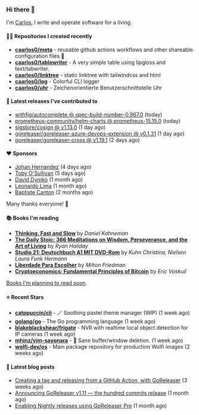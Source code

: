 ### Hi there 👋

I'm [Carlos](https://caarlos0.dev), I write and operate software for a living.

#### 👨‍💻 Repositories I created recently
- **[caarlos0/meta](https://github.com/caarlos0/meta)** - reusable github actions workflows and other shareable configuration files 🫥
- **[caarlos0/tablewriter](https://github.com/caarlos0/tablewriter)** - A very simple table using lipgloss and text/tabwriter.
- **[caarlos0/linktree](https://github.com/caarlos0/linktree)** - static linktree with tailwindcss and html
- **[caarlos0/log](https://github.com/caarlos0/log)** - Colorful CLI logger
- **[caarlos0/uhr](https://github.com/caarlos0/uhr)** - Zeichenorientierte Benutzerschnittstelle Uhr

#### 🚀 Latest releases I've contributed to


- [withfig/autocomplete @ spec-build-number-0.967.0](https://github.com/withfig/autocomplete/releases/tag/spec-build-number-0.967.0) (today)
- [prometheus-community/helm-charts @ prometheus-15.15.0](https://github.com/prometheus-community/helm-charts/releases/tag/prometheus-15.15.0) (today)
- [sigstore/cosign @ v1.13.0](https://github.com/sigstore/cosign/releases/tag/v1.13.0) (1 day ago)
- [goreleaser/goreleaser-azure-devops-extension @ v0.1.31](https://github.com/goreleaser/goreleaser-azure-devops-extension/releases/tag/v0.1.31) (1 day ago)
- [goreleaser/goreleaser-cross @ v1.19.1](https://github.com/goreleaser/goreleaser-cross/releases/tag/v1.19.1) (2 days ago)

#### ❤️ Sponsors
- [Johan Hernandez](https://github.com/bithavoc) (4 days ago)
- [Toby O&#39;Sullivan](https://github.com/tobywan) (5 days ago)
- [David Dymko](https://github.com/ddymko) (1 month ago)
- [Leonardo Lima](https://github.com/leozz37) (1 month ago)
- [Baptiste Canton](https://github.com/batmac) (2 months ago)

Many thanks everyone! 🙏

#### 📚 Books I'm reading
- **[Thinking, Fast and Slow](https://www.goodreads.com/book/show/13135899-thinking-fast-and-slow)** by _Daniel Kahneman_
- **[The Daily Stoic: 366 Meditations on Wisdom, Perseverance, and the Art of Living](https://www.goodreads.com/book/show/29093292-the-daily-stoic)** by _Ryan Holiday_
- **[Studio 21: Deutschbuch A1 MIT DVD-Rom](https://www.goodreads.com/book/show/25495148-studio-21)** by _Kuhn Christina, Nielsen Laura Funk Hermann_
- **[Liberdade Para Escolher](https://www.goodreads.com/book/show/17238591-liberdade-para-escolher)** by _Milton Friedman_
- **[Cryptoeconomics: Fundamental Principles of Bitcoin](https://www.goodreads.com/book/show/56919322-cryptoeconomics)** by _Eric Voskuil_

[Books I'm planning to read soon](https://www.amazon.com.br/hz/wishlist/ls/EB8P7VS717SV).

#### ⭐ Recent Stars


- **[catppuccin/cli](https://github.com/catppuccin/cli)** - 🪄 Soothing pastel theme manager (WIP) (1 week ago)
- **[golang/go](https://github.com/golang/go)** - The Go programming language (1 week ago)
- **[blakeblackshear/frigate](https://github.com/blakeblackshear/frigate)** - NVR with realtime local object detection for IP cameras (1 week ago)
- **[mhinz/vim-sayonara](https://github.com/mhinz/vim-sayonara)** - :japanese_goblin: Sane buffer/window deletion. (1 week ago)
- **[wolfi-dev/os](https://github.com/wolfi-dev/os)** - Main package repository for production Wolfi images (2 weeks ago)

#### 📄 Latest blog posts
- [Creating a tag and releasing from a GitHub Action, with GoReleaser](https://carlosbecker.com/posts/goreleaser-create-tag-action/) (3 weeks ago)
- [Announcing GoReleaser v1.11 — the hundred commits release](https://carlosbecker.com/posts/goreleaser-v1.11/) (1 month ago)
- [Enabling Nightly releases using GoReleaser Pro](https://carlosbecker.com/posts/goreleaser-nightly/) (1 month ago)
